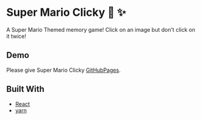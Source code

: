 # Super Mario Clicky :mushroom: :sparkles:

A Super Mario Themed memory game! Click on an image but don't click on it twice!

## Demo

Please give Super Mario Clicky [GitHubPages](https://jaynaneilson.github.io/super-mario-clicky/).

## Built With

* [React](https://reactjs.org/)
* [yarn](https://yarnpkg.com/en/)